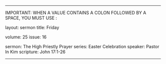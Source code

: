 ---

IMPORTANT: WHEN A VALUE CONTAINS A COLON FOLLOWED BY A SPACE, YOU MUST USE &#58;

layout: sermon
title: Friday

volume: 25
issue: 16

sermon: The High Priestly Prayer
series: Easter Celebration
speaker: Pastor In Kim
scripture: John 17:1-26

---
